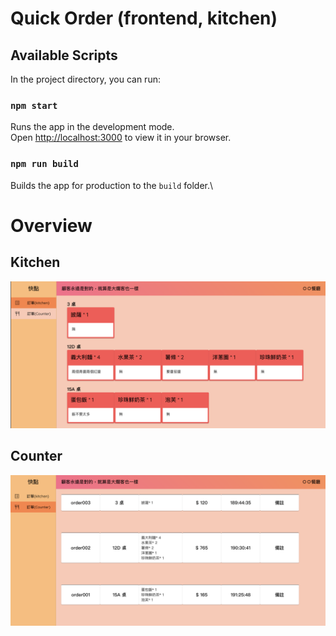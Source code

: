 # Quick Order (frontend, kitchen)

## Available Scripts

In the project directory, you can run:

### `npm start`

Runs the app in the development mode.\
Open [http://localhost:3000](http://localhost:3000) to view it in your browser.

### `npm run build`

Builds the app for production to the `build` folder.\

# Overview
## Kitchen
![image](https://github.com/Risetto-Kao/quick_order_frontend_kitchen/blob/main/%E6%88%AA%E5%9C%96%202022-04-12%20%E4%B8%8A%E5%8D%8811.45.40.png)
## Counter
![image](https://github.com/Risetto-Kao/quick_order_frontend_kitchen/blob/main/%E6%88%AA%E5%9C%96%202022-04-12%20%E4%B8%8A%E5%8D%8811.45.53.png)
